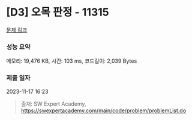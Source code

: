 # [D3] 오목 판정 - 11315 

[문제 링크](https://swexpertacademy.com/main/code/problem/problemDetail.do?contestProbId=AXaSUPYqPYMDFASQ) 

### 성능 요약

메모리: 19,476 KB, 시간: 103 ms, 코드길이: 2,039 Bytes

### 제출 일자

2023-11-17 16:23



> 출처: SW Expert Academy, https://swexpertacademy.com/main/code/problem/problemList.do